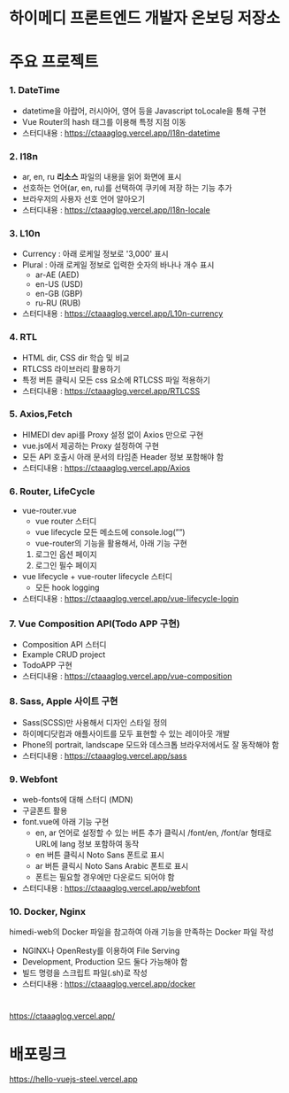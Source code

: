 # 하이메디 프론트엔드 개발자 온보딩 저장소

# 주요 프로젝트
### 1. DateTime
- datetime을 아랍어, 러시아어, 영어 등을 Javascript toLocale을 통해 구현
- Vue Router의 hash 태그를 이용해 특정 지점 이동
- 스터디내용 : https://ctaaaglog.vercel.app/I18n-datetime

### 2. I18n
- ar, en, ru **리소스** 파일의 내용을 읽어 화면에 표시   
- 선호하는 언어(ar, en, ru)를 선택하여 쿠키에 저장 하는 기능 추가
- 브라우저의 사용자 선호 언어 알아오기
- 스터디내용 : https://ctaaaglog.vercel.app/I18n-locale

### 3. L10n
- Currency : 아래 로케일 정보로 '3,000' 표시
- Plural  : 아래 로케일 정보로 입력한 숫자의 바나나 개수 표시
  - ar-AE (AED)
  - en-US (USD)
  - en-GB (GBP)
  - ru-RU (RUB)
- 스터디내용 : https://ctaaaglog.vercel.app/L10n-currency

### 4. RTL
- HTML dir, CSS dir 학습 및 비교
- RTLCSS 라이브러리 활용하기
- 특정 버튼 클릭시 모든 css 요소에 RTLCSS 파일 적용하기
- 스터디내용 : https://ctaaaglog.vercel.app/RTLCSS

### 5. Axios,Fetch
- HIMEDI dev api를 Proxy 설정 없이 Axios 만으로 구현
- vue.js에서 제공하는 Proxy 설정하여 구현
- 모든 API 호출시 아래 문서의 타임존 Header 정보 포함해야 함 
- 스터디내용 : https://ctaaaglog.vercel.app/Axios

### 6. Router, LifeCycle
- vue-router.vue
    - vue router 스터디
    - vue lifecycle 모든 메소드에 console.log(””)
    - vue-router의 기능을 활용해서, 아래 기능 구현
    1. 로그인 옵션 페이지
    2. 로그인 필수 페이지
- vue lifecycle + vue-router lifecycle 스터디
  - 모든 hook logging
- 스터디내용 : https://ctaaaglog.vercel.app/vue-lifecycle-login

### 7. Vue Composition API(Todo APP 구현)
- Composition API 스터디
- Example CRUD project
- TodoAPP 구현
- 스터디내용 : https://ctaaaglog.vercel.app/vue-composition

### 8. Sass, Apple 사이트 구현
- Sass(SCSS)만 사용해서 디자인 스타일 정의
- 하이메디닷컴과 애플사이트를 모두 표현할 수 있는 레이아웃 개발
- Phone의 portrait,  landscape 모드와 데스크톱 브라우저에서도 잘 동작해야 함
- 스터디내용 : https://ctaaaglog.vercel.app/sass

### 9. Webfont
- web-fonts에 대해 스터디 (MDN)
- 구글폰트 활용
- font.vue에 아래 기능 구현
  - en, ar 언어로 설정할 수 있는 버튼 추가
    클릭시 /font/en, /font/ar 형태로 URL에 lang 정보 포함하여 동작
  - en 버튼 클릭시 Noto Sans 폰트로 표시
  - ar 버튼 클릭시 Noto Sans Arabic 폰트로 표시
  - 폰트는 필요할 경우에만 다운로드 되어야 함
- 스터디내용 : https://ctaaaglog.vercel.app/webfont

### 10. Docker, Nginx
himedi-web의 Docker 파일을 참고하여 아래 기능을 만족하는 Docker 파일 작성
- NGINX나 OpenResty를 이용하여 File Serving
- Development, Production 모드 둘다 가능해야 함
- 빌드 명령을 스크립트 파일(.sh)로 작성
- 스터디내용 : https://ctaaaglog.vercel.app/docker


# 
https://ctaaaglog.vercel.app/

# 배포링크
https://hello-vuejs-steel.vercel.app
